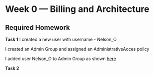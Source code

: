 # Week 0 — Billing and Architecture

## Required Homework

**Task 1**
I created a new user with username - Nelson_O

I created an Admin Group and assigned an AdministrativeAcces policy

I added user Nelson_O to Admin Group as shown [here](assets/New%20Admin%20User%2C%20Week%20-%200.png)

**Task 2**




